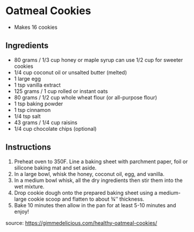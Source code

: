 # Oatmeal Cookies
- Makes 16 cookies

## Ingredients
- 80 grams / 1/3 cup honey or maple syrup can use 1/2 cup for sweeter cookies
- 1/4 cup coconut oil or unsalted butter (melted)
- 1 large egg
- 1 tsp vanilla extract
- 125 grams / 1 cup rolled or instant oats
- 80 grams / 1/2 cup whole wheat flour (or all-purpose flour)
- 1 tsp baking powder
- 1 tsp cinnamon
- 1/4 tsp salt
- 43 grams / 1/4 cup raisins
- 1/4 cup chocolate chips (optional)

## Instructions
1. Preheat oven to 350F.  Line a baking sheet with parchment paper, foil or silicone baking mat and set aside.
1. In a large bowl, whisk the honey, coconut oil, egg, and vanilla. 
2. In a medium bowl whisk, all the dry ingredients then stir them into the wet mixture.
3. Drop cookie dough onto the prepared baking sheet using a medium-large cookie scoop and flatten to about ¾’’ thickness. 
4. Bake 10 minutes then allow in the pan for at least 5-10 minutes and enjoy!

source: https://gimmedelicious.com/healthy-oatmeal-cookies/
